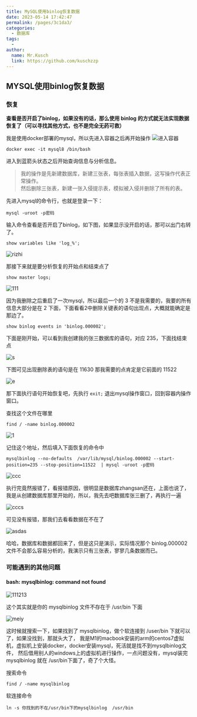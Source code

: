 ```yaml
---
title: MySQL使用binlog恢复数据
date: 2023-05-14 17:42:47
permalink: /pages/3c1da3/
categories:
  - 数据库
tags:
  - 
author: 
  name: Mr.Kusch
  link: https://github.com/kuschzzp
---
```

## MYSQL使用binlog恢复数据

### 恢复

**查看是否开启了binlog，如果没有的话，那么使用 binlog 的方式就无法实现数据恢复了（可以寻找其他方式，也不是完全无药可救）**

我是使用docker部署的mysql，所以先进入容器之后再开始操作
![进入容器](https://img.superkusch.fun/docs/WeChat7ad79de81b342fe3b3aeede629b84e5b.png)

```shell
docker exec -it mysql8 /bin/bash
```

进入到蓝箭头状态之后开始查询信息与分析信息。
> 我的操作是先新建数据库，新建三张表，每张表插入数据，这写操作代表正常操作。  
> 然后删除三张表，新建一张入侵提示表，模拟被入侵并删除了所有的表。

先进入mysql的命令行，也就是登录一下：

```shell
mysql -uroot -p密码
```

输入命令查看是否开启了binlog，如下图，如果显示没开启的话，那可以出门右转了。

```shell
show variables like 'log_%'; 
```

![rizhi](https://img.superkusch.fun/docs/WeChatbd9aef3b14a909d536f7657664b41da2.png)

那接下来就是要分析恢复的开始点和结束点了

```shell
show master logs;
```

![111](https://img.superkusch.fun/docs/WeChatae19cfce2267590fbbd7732f59356124.png)

因为我删除之后重启了一次mysql，所以最后一个的 3 不是我需要的，我要的所有信息大部分是在 2 下面，下面看看2中删除关键表的语句出现点，大概就能确定是那边了。

```shell
show binlog events in 'binlog.000002';
```

下面是刚开始，可以看到我创建我的张三数据库的语句，对应 235，下面找结束点

![s](https://img.superkusch.fun/docs/WeChat908a2a2b45a836ac51b38375a50b50aa.png)

下图可见出现删除表的语句是在 11630 那我需要的点肯定是它前面的 11522

![e](https://img.superkusch.fun/docs/WeChatb24c4d0a3a8ba7830f3cec18c68b490c.png)

那下面执行语句开始恢复吧，先执行 `exit;` 退出mysql操作窗口，回到容器内操作窗口。

查找这个文件在哪里

```shell
find / -name binlog.000002
```

![1](https://img.superkusch.fun/docs/WeChat1d7f1c464e0ed5107f1bdb4117bfdc85.png)

记住这个地址，然后填入下面恢复的命令中

```shell
mysqlbinlog --no-defaults  /var/lib/mysql/binlog.000002 --start-position=235 --stop-position=11522  | mysql -uroot -p密码
```

![ccc](https://img.superkusch.fun/docs/WeChate06dd7cf1983049ecea43978e77e6dda.png)

执行完竟然报错了，看报错原因，很明显是数据库zhangsan还在，上面也说了，我是从创建数据库那里开始的，所以，我先去吧数据库张三删了，再执行一遍

![cccs](https://img.superkusch.fun/docs/WeChatbac5187b0880ed9e19a1351ff2021863.png)


可见没有报错，那我们去看看数据在不在了

![asdas](https://img.superkusch.fun/docs/WeChat5102aaa366490e5e40afac402a4a16db.png)

哈哈，数据库和数据都回来了，但是这只是演示，实际情况那个 binlog.000002 文件不会那么容易分析的，我演示只有三张表，寥寥几条数据而已。

### 可能遇到的其他问题

#### bash: mysqlbinlog: command not found

![111213](https://img.superkusch.fun/docs/WeChat9ce4c034caf2aba9f423e373411d1f2f.png)

这个其实就是你的 mysqlbinlog 文件不存在于 /usr/bin 下面

![meiy](https://img.superkusch.fun/docs/WeChat403aa838436a32fa057f076ef59b16c8.png)

这时候就搜索一下，如果找到了 mysqlbinlog，做个软连接到 /user/bin 下就可以了，如果没找到，那就头大了，
我是M1的macbook安装的arm的centos7虚拟机，虚拟机上安装docker，docker安装mysql，死活就是找不到mysqlbinlog文件，
然后借用别人的windows上的虚拟机进行操作，一点问题没有，mysql装完 mysqlbinlog 就在 /usr/bin下面了，奇了个大怪。

搜索命令
```shell
find / -name mysqlbinlog
```

软连接命令
```shell
ln -s 你找到的不在/usr/bin下的mysqlbinlog  /usr/bin
```

